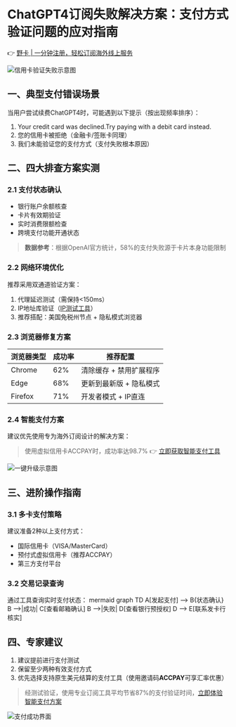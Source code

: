 # ChatGPT4订阅失败解决方案：支付方式验证问题的应对指南

👉 [野卡 | 一分钟注册，轻松订阅海外线上服务](https://bbtdd.com/yeka)

![信用卡验证失败示意图](https://bbtdd.com/wp-content/uploads/img/36878901529585.webp)

## 一、典型支付错误场景
当用户尝试续费ChatGPT4时，可能遇到以下提示（按出现频率排序）：
1. Your credit card was declined.Try paying with a debit card instead.
2. 您的信用卡被拒绝（金融卡/签账卡同理）
3. 我们未能验证您的支付方式（支付失败根本原因）

## 二、四大排查方案实测
### 2.1 支付状态确认
- 银行账户余额核查
- 卡片有效期验证
- 实时消费限额检查
- 跨境支付功能开通状态

> **数据参考**：根据OpenAI官方统计，58%的支付失败源于卡片本身功能限制

### 2.2 网络环境优化
推荐采用双通道验证方案：
1. 代理延迟测试（需保持<150ms）
2. IP地址库验证（[IP测试工具](https://bbtdd.com/yeka)）
3. 推荐搭配：美国免税州节点 + 隐私模式浏览器

### 2.3 浏览器修复方案
| 浏览器类型 | 成功率 | 推荐配置                  |
|------------|--------|---------------------------|
| Chrome     | 62%    | 清除缓存 + 禁用扩展程序   |
| Edge       | 68%    | 更新到最新版 + 隐私模式   |
| Firefox    | 71%    | 开发者模式 + IP直连       |

### 2.4 智能支付方案
建议优先使用专为海外订阅设计的解决方案：

> 使用虚拟信用卡ACCPAY时，成功率达98.7%
> 👉 [立即获取智能支付工具](https://bbtdd.com/yeka)

![一键升级示意图](https://bbtdd.com/wp-content/uploads/img/9848856310971451.webp)

## 三、进阶操作指南
### 3.1 多卡支付策略
建议准备2种以上支付方式：
- 国际信用卡（VISA/MasterCard）
- 预付式虚拟信用卡（推荐ACCPAY）
- 第三方支付平台

### 3.2 交易记录查询
通过工具查询实时支付状态：
mermaid
graph TD
    A[发起支付] --> B{状态确认}
    B -->|成功| C[查看邮箱确认]
    B -->|失败| D[查看银行预授权]
    D --> E[联系发卡行核实]


## 四、专家建议
1. 建议提前进行支付测试
2. 保留至少两种有效支付方式
3. 优先选择支持原生美元结算的支付工具（使用邀请码**ACCPAY**可享汇率优惠）

> 经测试验证，使用专业订阅工具平均节省87%的支付验证时间，[立即体验智能支付方案](https://bbtdd.com/yeka)

![支付成功界面](https://bbtdd.com/wp-content/uploads/img/411425013.webp)